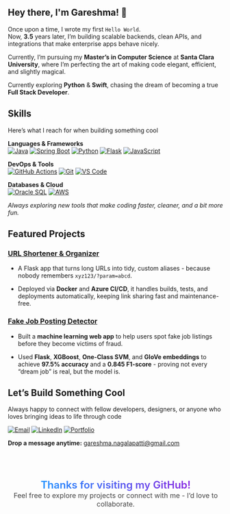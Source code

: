 ## Hey there, I'm Gareshma! 👋  
Once upon a time, I wrote my first `Hello World`.  
Now, **3.5** years later, I’m building scalable backends, clean APIs, and integrations that make enterprise apps behave nicely.  

Currently, I’m pursuing my **Master’s in Computer Science** at **Santa Clara University**, where I’m perfecting the art of making code elegant, efficient, and slightly magical.

Currently exploring **Python** & **Swift**, chasing the dream of becoming a true **Full Stack Developer**.

## Skills

Here’s what I reach for when building something cool  

**Languages & Frameworks**  
[![Java](https://img.shields.io/badge/Java-%23ED8B00.svg?style=for-the-badge&logo=openjdk&logoColor=white)](#)
[![Spring Boot](https://img.shields.io/badge/Spring%20Boot-%236DB33F.svg?style=for-the-badge&logo=springboot&logoColor=white)](#)
[![Python](https://img.shields.io/badge/Python-%233776AB.svg?style=for-the-badge&logo=python&logoColor=white)](#)
[![Flask](https://img.shields.io/badge/Flask-%23000.svg?style=for-the-badge&logo=flask&logoColor=white)](#)
[![JavaScript](https://img.shields.io/badge/JavaScript-%23F7DF1E.svg?style=for-the-badge&logo=javascript&logoColor=black)](#)

**DevOps & Tools**  
[![GitHub Actions](https://img.shields.io/badge/GitHub_Actions-%232088FF.svg?style=for-the-badge&logo=githubactions&logoColor=white)](#)
[![Git](https://img.shields.io/badge/Git-%23F05032.svg?style=for-the-badge&logo=git&logoColor=white)](#)
[![VS Code](https://img.shields.io/badge/VS_Code-%230078D4.svg?style=for-the-badge&logo=visualstudiocode&logoColor=white)](#)

**Databases & Cloud**  
[![Oracle SQL](https://img.shields.io/badge/Oracle_SQL-%23F80000.svg?style=for-the-badge&logo=oracle&logoColor=white)](#)
[![AWS](https://img.shields.io/badge/AWS-%23232F3E.svg?style=for-the-badge&logo=amazonaws&logoColor=white)](#)

_Always exploring new tools that make coding faster, cleaner, and a bit more fun._

## Featured Projects

### [URL Shortener & Organizer](https://url-ceh5dbbua7gnddhu.canadacentral-01.azurewebsites.net/)
- A Flask app that turns long URLs into tidy, custom aliases - because nobody remembers `xyz123/?param=abcd`.  

- Deployed via **Docker** and **Azure CI/CD**, it handles builds, tests, and deployments automatically, keeping link sharing fast and maintenance-free.  


### [Fake Job Posting Detector](https://github.com/Gareshma/fake_job_posting)
- Built a **machine learning web app** to help users spot fake job listings before they become victims of fraud. 

- Used **Flask**, **XGBoost**, **One-Class SVM**, and **GloVe embeddings** to achieve **97.5% accuracy** and a **0.845 F1-score** - proving not every “dream job” is real, but the model is. 


## Let’s Build Something Cool  

Always happy to connect with fellow developers, designers, or anyone who loves bringing ideas to life through code  

[![Email](https://img.shields.io/badge/Email-D14836?style=for-the-badge&logo=gmail&logoColor=white)](mailto:gareshma.nagalapatti@gmail.com)
[![LinkedIn](https://img.shields.io/badge/LinkedIn-0077B5?style=for-the-badge&logo=linkedin&logoColor=white)](https://www.linkedin.com/in/gareshma-nagalapatti/)
[![Portfolio](https://img.shields.io/badge/Portfolio-000000?style=for-the-badge&logo=About.me&logoColor=white)](https://gareshma.github.io/Gareshma_Portfolio/)

**Drop a message anytime:** [gareshma.nagalapatti@gmail.com](mailto:gareshma.nagalapatti@gmail.com)

<div style="margin-top: 75px;"></div>

<p align="center">
  <b style="font-size: 24px;font-weight: 600; background: linear-gradient(90deg, #1e90ff, #8a2be2); -webkit-background-clip: text; color: transparent;">
    Thanks for visiting my GitHub!
  </b><br>
  <span style="font-size: 16px; color:#444;">
    Feel free to explore my projects or connect with me - I’d love to collaborate.
  </span>
</p>


